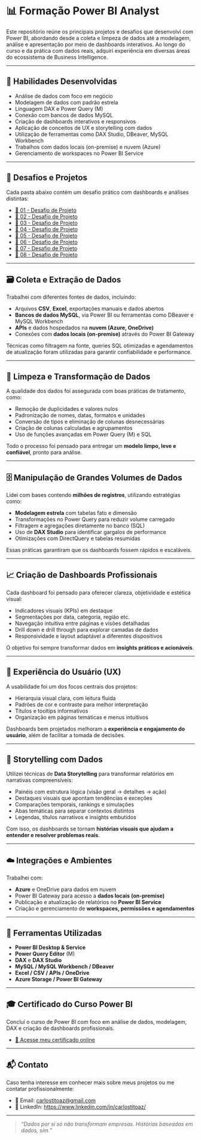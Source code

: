 # 📊 Formação Power BI Analyst

Este repositório reúne os principais projetos e desafios que desenvolvi com Power BI, abordando desde a coleta e limpeza de dados até a modelagem, análise e apresentação por meio de dashboards interativos. Ao longo do curso e da prática com dados reais, adquiri experiência em diversas áreas do ecossistema de Business Intelligence.

---

## 🚀 Habilidades Desenvolvidas

- Análise de dados com foco em negócio
- Modelagem de dados com padrão estrela
- Linguagem DAX e Power Query (M)
- Conexão com bancos de dados MySQL
- Criação de dashboards interativos e responsivos
- Aplicação de conceitos de UX e storytelling com dados
- Utilização de ferramentas como DAX Studio, DBeaver, MySQL Workbench
- Trabalhos com dados locais (on-premise) e nuvem (Azure)
- Gerenciamento de workspaces no Power BI Service

---

## 📂 Desafios e Projetos

Cada pasta abaixo contém um desafio prático com dashboards e análises distintas:

- [🔗 01 - Desafio de Projeto](./01%20-%20Desafio%20de%20Projeto)
- [🔗 02 - Desafio de Projeto](./02%20-%20Desafio%20de%20Projeto)
- [🔗 03 - Desafio de Projeto](./03%20-%20Desafio%20de%20Projeto)
- [🔗 04 - Desafio de Projeto](./04%20-%20Desafio%20de%20Projeto)
- [🔗 05 - Desafio de Projeto](./05%20-%20Desafio%20de%20Projeto)
- [🔗 06 - Desafio de Projeto](./06%20-%20Desafio%20de%20Projeto)
- [🔗 07 - Desafio de Projeto](./07%20-%20Desafio%20de%20Projeto)
- [🔗 08 - Desafio de Projeto](./08%20-%20Desafio%20de%20Projeto)

---

## 🗃️ Coleta e Extração de Dados

Trabalhei com diferentes fontes de dados, incluindo:

- Arquivos **CSV**, **Excel**, exportações manuais e dados abertos
- **Bancos de dados MySQL**, via Power BI ou ferramentas como DBeaver e MySQL Workbench
- **APIs** e dados hospedados na **nuvem (Azure, OneDrive)**
- Conexões com **dados locais (on-premise)** através do Power BI Gateway

Técnicas como filtragem na fonte, queries SQL otimizadas e agendamentos de atualização foram utilizadas para garantir confiabilidade e performance.

---

## 🧹 Limpeza e Transformação de Dados

A qualidade dos dados foi assegurada com boas práticas de tratamento, como:

- Remoção de duplicidades e valores nulos
- Padronização de nomes, datas, formatos e unidades
- Conversão de tipos e eliminação de colunas desnecessárias
- Criação de colunas calculadas e agrupamentos
- Uso de funções avançadas em Power Query (M) e SQL

Todo o processo foi pensado para entregar um **modelo limpo, leve e confiável**, pronto para análise.

---

## 🗄️ Manipulação de Grandes Volumes de Dados

Lidei com bases contendo **milhões de registros**, utilizando estratégias como:

- **Modelagem estrela** com tabelas fato e dimensão
- Transformações no Power Query para reduzir volume carregado
- Filtragem e agregações diretamente no banco (SQL)
- Uso de **DAX Studio** para identificar gargalos de performance
- Otimizações com DirectQuery e tabelas resumidas

Essas práticas garantiram que os dashboards fossem rápidos e escaláveis.

---

## 📈 Criação de Dashboards Profissionais

Cada dashboard foi pensado para oferecer clareza, objetividade e estética visual:

- Indicadores visuais (KPIs) em destaque
- Segmentações por data, categoria, região etc.
- Navegação intuitiva entre páginas e visões detalhadas
- Drill down e drill through para explorar camadas de dados
- Responsividade e layout adaptável a diferentes dispositivos

O objetivo foi sempre transformar dados em **insights práticos e acionáveis**.

---

## 🧭 Experiência do Usuário (UX)

A usabilidade foi um dos focos centrais dos projetos:

- Hierarquia visual clara, com leitura fluida
- Padrões de cor e contraste para melhor interpretação
- Títulos e tooltips informativos
- Organização em páginas temáticas e menus intuitivos

Dashboards bem projetados melhoram a **experiência e engajamento do usuário**, além de facilitar a tomada de decisões.

---

## 📖 Storytelling com Dados

Utilizei técnicas de **Data Storytelling** para transformar relatórios em narrativas compreensíveis:

- Painéis com estrutura lógica (visão geral → detalhes → ação)
- Destaques visuais que apontam tendências e exceções
- Comparações temporais, rankings e simulações
- Abas temáticas para separar contextos distintos
- Legendas, títulos narrativos e insights embutidos

Com isso, os dashboards se tornam **histórias visuais que ajudam a entender e resolver problemas reais**.

---

## ☁️ Integrações e Ambientes

Trabalhei com:

- **Azure** e OneDrive para dados em nuvem
- Power BI Gateway para acesso a **dados locais (on-premise)**
- Publicação e atualização de relatórios no **Power BI Service**
- Criação e gerenciamento de **workspaces, permissões e agendamentos**

---

## 🧰 Ferramentas Utilizadas

- **Power BI Desktop & Service**
- **Power Query Editor** (M)
- **DAX** e **DAX Studio**
- **MySQL / MySQL Workbench / DBeaver**
- **Excel / CSV / APIs / OneDrive**
- **Azure Storage / Power BI Gateway**

---

## 🎓 Certificado do Curso Power BI

Concluí o curso de Power BI com foco em análise de dados, modelagem, DAX e criação de dashboards profissionais.  

- [📄 Acesse meu certificado online](https://www.dio.me/certificate/VMAFSNNS/share) 

---

## 📬 Contato

Caso tenha interesse em conhecer mais sobre meus projetos ou me contatar profissionalmente:

- 📧 Email: carlostitoaz@gmail.com  
- 💼 LinkedIn: https://www.linkedin.com/in/carlostitoaz/  

---

> _“Dados por si só não transformam empresas. Histórias baseadas em dados, sim.”_
